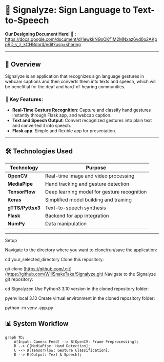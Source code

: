 # 🌟 Signalyze: Sign Language to Text-to-Speech

**Our Designing Document Here**! 🚀 :
https://docs.google.com/document/d/1ewkkNGxOKf1M2MNxaz6vd0o2AKppRD_v_z_kCHBdar4/edit?usp=sharing

---

## 📖 Overview

Signalyze is an application that recognizes sign language gestures in webcam captions and then converts them into texts and speech, which will be benefitial for the deaf and hard-of-hearing communities.

### 🧩 Key Features:
- **Real-Time Gesture Recognition**: Capture and classify hand gestures instantly through Flask app, and webcap caption.
- **Text and Speech Output**: Convert recognized gestures into plain text and converted it into speech.
- **Flask app**: Simple and flexible app for presentation.



---

## 🛠️ Technologies Used

| Technology      | Purpose                                |
|------------------|----------------------------------------|
| **OpenCV**       | Real-time image and video processing   |
| **MediaPipe**    | Hand tracking and gesture detection    |
| **TensorFlow**   | Deep learning model for gesture recognition |
| **Keras**        | Simplified model building and training |
| **gTTS/Pyttsx3** | Text-to-speech synthesis               |
| **Flask**        | Backend for app integration            |
| **NumPy**        | Data manipulation                     |

---

Setup

Navigate to the directory where you want to clone/run/save the application:

cd your_selected_directory
Clone this repository:

git clone [https://github.com/.git](https://github.com/WillSnakeTaka/Signalyze.git)
Navigate to the Signalyze git repository:

cd Signalyzen
Use Python3 3.10 version in the cloned repository folder:

pyenv local 3.10
Create virtual environment in the cloned repository folder:

python -m venv .app.py


## 📊 System Workflow

```mermaid
graph TD;
    A[Input: Camera Feed] --> B[OpenCV: Frame Preprocessing];
    B --> C[MediaPipe: Hand Detection];
    C --> D[TensorFlow: Gesture Classification];
    D --> E[Output: Text & Speech];



